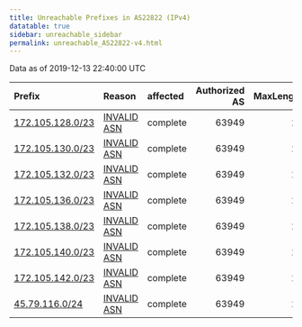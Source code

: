 ```yaml
---
title: Unreachable Prefixes in AS22822 (IPv4)
datatable: true
sidebar: unreachable_sidebar
permalink: unreachable_AS22822-v4.html
---
```


Data as of 2019-12-13 22:40:00 UTC


<div class="datatable-begin"></div>

| Prefix                                                     | Reason                                                                                                  | affected   |   Authorized AS |   MaxLength | Anchor                           |   unreachable /24s |
|:-----------------------------------------------------------|:--------------------------------------------------------------------------------------------------------|:-----------|----------------:|------------:|:---------------------------------|-------------------:|
| [172.105.128.0/23](https://stat.ripe.net/172.105.128.0/23) | [INVALID ASN](https://rpki-validator.ripe.net/announcement-preview?asn=AS22822&prefix=172.105.128.0/23) | complete   |           63949 |          24 | [ARIN](unreachable_ARIN-v4.html) |                  2 |
| [172.105.130.0/23](https://stat.ripe.net/172.105.130.0/23) | [INVALID ASN](https://rpki-validator.ripe.net/announcement-preview?asn=AS22822&prefix=172.105.130.0/23) | complete   |           63949 |          24 | [ARIN](unreachable_ARIN-v4.html) |                  2 |
| [172.105.132.0/23](https://stat.ripe.net/172.105.132.0/23) | [INVALID ASN](https://rpki-validator.ripe.net/announcement-preview?asn=AS22822&prefix=172.105.132.0/23) | complete   |           63949 |          24 | [ARIN](unreachable_ARIN-v4.html) |                  2 |
| [172.105.136.0/23](https://stat.ripe.net/172.105.136.0/23) | [INVALID ASN](https://rpki-validator.ripe.net/announcement-preview?asn=AS22822&prefix=172.105.136.0/23) | complete   |           63949 |          24 | [ARIN](unreachable_ARIN-v4.html) |                  2 |
| [172.105.138.0/23](https://stat.ripe.net/172.105.138.0/23) | [INVALID ASN](https://rpki-validator.ripe.net/announcement-preview?asn=AS22822&prefix=172.105.138.0/23) | complete   |           63949 |          24 | [ARIN](unreachable_ARIN-v4.html) |                  2 |
| [172.105.140.0/23](https://stat.ripe.net/172.105.140.0/23) | [INVALID ASN](https://rpki-validator.ripe.net/announcement-preview?asn=AS22822&prefix=172.105.140.0/23) | complete   |           63949 |          24 | [ARIN](unreachable_ARIN-v4.html) |                  2 |
| [172.105.142.0/23](https://stat.ripe.net/172.105.142.0/23) | [INVALID ASN](https://rpki-validator.ripe.net/announcement-preview?asn=AS22822&prefix=172.105.142.0/23) | complete   |           63949 |          24 | [ARIN](unreachable_ARIN-v4.html) |                  2 |
| [45.79.116.0/24](https://stat.ripe.net/45.79.116.0/24)     | [INVALID ASN](https://rpki-validator.ripe.net/announcement-preview?asn=AS22822&prefix=45.79.116.0/24)   | complete   |           63949 |          24 | [ARIN](unreachable_ARIN-v4.html) |                  1 |

<div class="datatable-end"></div>